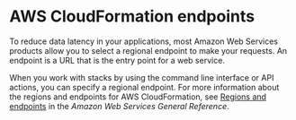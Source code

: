 # AWS CloudFormation endpoints<a name="using-cfn-endpoints"></a>

To reduce data latency in your applications, most Amazon Web Services products allow you to select a regional endpoint to make your requests\. An endpoint is a URL that is the entry point for a web service\.

When you work with stacks by using the command line interface or API actions, you can specify a regional endpoint\. For more information about the regions and endpoints for AWS CloudFormation, see [Regions and endpoints](https://docs.aws.amazon.com/general/latest/gr/rande.html#cfn_region) in the *Amazon Web Services General Reference*\. 